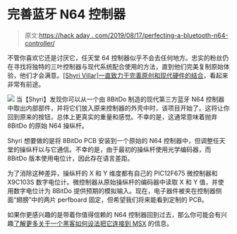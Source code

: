 # 完善蓝牙 N64 控制器

> 原文:[https://hack aday . com/2019/08/17/perfecting-a-bluetooth-n64-controller/](https://hackaday.com/2019/08/17/perfecting-a-bluetooth-n64-controller/)

不管你喜欢它还是讨厌它，任天堂 64 控制器似乎不会去任何地方。忠实的粉丝仍在寻找将独特的三叶控制器与现代系统配合使用的方法，直到他们完美复制原始体验，他们才会满意。[[Shyri Villar]一直致力于完善原创和现代硬件的结合](https://hackaday.io/project/167105-n64-bluetooth-gamepad)，看起来非常有前途。

[![](../Images/c43fe8335d80e5b3cad18ac0d4186769.png)](https://hackaday.com/wp-content/uploads/2019/08/n64bt_detail.jpg) 当【Shyri】发现你可以从一个由 8BitDo 制造的现代第三方蓝牙 N64 控制器中取出内部部件，并将它们放入原来控制器的外壳中时，该项目开始了。这将让你回到原来的按钮，总体上更真实的重量和感觉。不幸的是，这通常意味着抛弃 8BitDo 的原始 N64 操纵杆。

Shyri 想要做的是将 8BitDo PCB 安装到一个原始的 N64 控制器中，但调整任天堂的操纵杆以与它通信。不幸的是，由于最初的操纵杆使用光学编码器，而 8BitDo 版本使用电位计，因此存在语言差距。

为了消除这种差异，操纵杆的 X 和 Y 维度都有自己的 PIC12F675 微控制器和 X9C103S 数字电位计。微控制器从原始操纵杆的编码器中读取 X 和 Y 值，并使用数字电位计为 8BitDo 提供预期的模拟输入。现在，电子器件被夹在控制器侧面“翅膀”中的两片 perfboard 固定，但希望我们将来能看到定制的 PCB。

如果你更感兴趣的是带着你值得信赖的 N64 控制器回到过去，那么你可能会有兴趣[了解更多关于一个黑客如何设法把它连接到 MSX](https://hackaday.com/2019/08/12/an-msx-with-a-nintendo-controller/) 的信息。